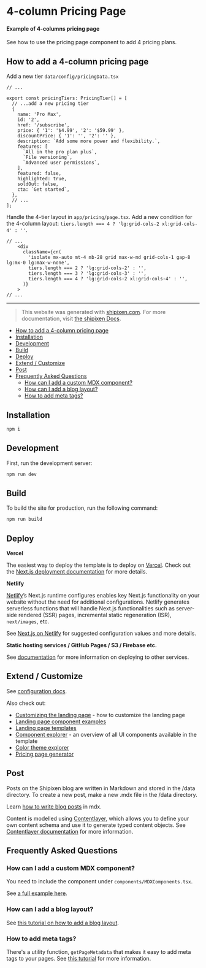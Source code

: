 4-column Pricing Page
==================

#### Example of 4-columns pricing page
See how to use the pricing page component to add 4 pricing plans.

## How to add a 4-column pricing page

Add a new tier `data/config/pricingData.tsx`

```tsx
// ...

export const pricingTiers: PricingTier[] = [
  // ...add a new pricing tier
  {
    name: 'Pro Max',
    id: '2',
    href: '/subscribe',
    price: { '1': '$4.99', '2': '$59.99' },
    discountPrice: { '1': '', '2': '' },
    description: `Add some more power and flexibility.`,
    features: [
      `All in the pro plan plus`,
      `File versioning`,
      `Advanced user permissions`,
    ],
    featured: false,
    highlighted: true,
    soldOut: false,
    cta: `Get started`,
  },
  // ...
];
```

Handle the 4-tier layout in `app/pricing/page.tsx`. Add a new condition for the 4-column layout: `tiers.length === 4 ? 'lg:grid-cols-2 xl:grid-cols-4' : ''`.

```tsx
// ...
    <div
      className={cn(
        'isolate mx-auto mt-4 mb-28 grid max-w-md grid-cols-1 gap-8 lg:mx-0 lg:max-w-none',
        tiers.length === 2 ? 'lg:grid-cols-2' : '',
        tiers.length === 3 ? 'lg:grid-cols-3' : '',
        tiers.length === 4 ? 'lg:grid-cols-2 xl:grid-cols-4' : '',
      )}
    >
// ...
```

-------------

> This website was generated with [shipixen.com](https://shipixen.com).
> For more documentation, visit [the shipixen Docs](https://shipixen.com/boilerplate-documentation).

- [How to add a 4-column pricing page](#how-to-add-a-4-column-pricing-page)
- [Installation](#installation)
- [Development](#development)
- [Build](#build)
- [Deploy](#deploy)
- [Extend / Customize](#extend--customize)
- [Post](#post)
- [Frequently Asked Questions](#frequently-asked-questions)
  - [How can I add a custom MDX component?](#how-can-i-add-a-custom-mdx-component)
  - [How can I add a blog layout?](#how-can-i-add-a-blog-layout)
  - [How to add meta tags?](#how-to-add-meta-tags)

## Installation

```bash
npm i
```

## Development

First, run the development server:

```bash
npm run dev
```

## Build

To build the site for production, run the following command:

```bash
npm run build
```


## Deploy

**Vercel**

The easiest way to deploy the template is to deploy on [Vercel](https://vercel.com). Check out the [Next.js deployment documentation](https://nextjs.org/docs/app/building-your-application/deploying) for more details.

**Netlify**

[Netlify](https://www.netlify.com/)’s Next.js runtime configures enables key Next.js functionality on your website without the need for additional configurations. Netlify generates serverless functions that will handle Next.js functionalities such as server-side rendered (SSR) pages, incremental static regeneration (ISR), `next/images`, etc.

See [Next.js on Netlify](https://docs.netlify.com/integrations/frameworks/next-js/overview/#next-js-runtime) for suggested configuration values and more details.

**Static hosting services / GitHub Pages / S3 / Firebase etc.**

See [documentation](https://shipixen.com/boilerplate-documentation/other-deployment-options#main) for more information on deploying to other services.


## Extend / Customize
See [configuration docs](https://shipixen.com/boilerplate-documentation/configuration#main).

Also check out:
- [Customizing the landing page](https://shipixen.com/boilerplate-documentation/customizing-landing-page#main) - how to customize the landing page
- [Landing page component examples](https://shipixen.com/demo/landing-page-component-examples)
- [Landing page templates](https://shipixen.com/demo/landing-page-templates)
- [Component explorer](https://shipixen.com/component-explorer-shadcn) - an overview of all UI components available in the template
- [Color theme explorer](https://shipixen.com/color-theme-explorer-shadcn)
- [Pricing page generator](https://shipixen.com/shadcn-pricing-page)

## Post

Posts on the Shipixen blog are written in Markdown and stored in the /data directory. To create a new post, make a new .mdx file in the /data directory.

Learn [how to write blog posts](https://shipixen.com/boilerplate-documentation/using-the-shipixen-blog#main) in mdx.

Content is modelled using [Contentlayer](https://www.contentlayer.dev/), which allows you to define your own content schema and use it to generate typed content objects. See [Contentlayer documentation](https://www.contentlayer.dev/docs/getting-started) for more information.

## Frequently Asked Questions

### How can I add a custom MDX component?
You need to include the component under `components/MDXComponents.tsx`.

See [a full example here](https://shipixen.com/boilerplate-documentation/creating-a-blog-mdx-component#main).

### How can I add a blog layout?
See [this tutorial on how to add a blog layout](https://shipixen.com/boilerplate-documentation/creating-a-layout#main).

### How to add meta tags?
There's a utility function, `getPageMetadata` that makes it easy to add meta tags to your pages. See [this tutorial](https://shipixen.com/boilerplate-documentation/adding-metas-to-a-page#main) for more information.
